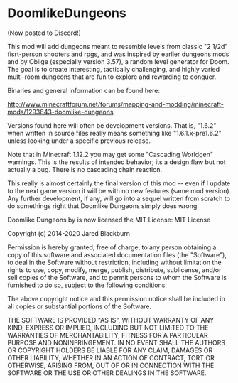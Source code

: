 # DoomlikeDungeons
(Now posted to Discord!)

This mod will add dungeons meant to resemble levels from classic "2 1/2d" fisrt-person shooters and rpgs, and was inspired by earlier dungeons mods and by Oblige (especially version 3.57), a random level generator for Doom. The goal is to create interesting, tactically challenging, and highly varied multi-room dungeons that are fun to explore and rewarding to conquer.

Binaries and general information can be found here:

http://www.minecraftforum.net/forums/mapping-and-modding/minecraft-mods/1293843-doomlike-dungeons

Versions found here will often be development versions.  That is, "1.6.2" when written in source files really means something like "1.6.1.x-pre1.6.2" unless looking under a specific previous release.

Note that in Minecraft 1.12.2 you may get some "Cascading Worldgen" warnings.  This is the results of intended behavior; its a design flaw but not actually a bug.  There is no cascading chain reaction. 

This really is almost certainly the final version of this mod -- even if I update to the next game version it will be with no new features (same mod version).  Any further development, if any, will go into a sequel written from scratch to do somethings right that Doomlike Dungeons simply does wrong.

Doomlike Dungeons by is now licensed the MIT License:
MIT License

Copyright (c) 2014-2020 Jared Blackburn

Permission is hereby granted, free of charge, to any person obtaining a copy
of this software and associated documentation files (the "Software"), to deal
in the Software without restriction, including without limitation the rights
to use, copy, modify, merge, publish, distribute, sublicense, and/or sell
copies of the Software, and to permit persons to whom the Software is
furnished to do so, subject to the following conditions:

The above copyright notice and this permission notice shall be included in all
copies or substantial portions of the Software.

THE SOFTWARE IS PROVIDED "AS IS", WITHOUT WARRANTY OF ANY KIND, EXPRESS OR
IMPLIED, INCLUDING BUT NOT LIMITED TO THE WARRANTIES OF MERCHANTABILITY,
FITNESS FOR A PARTICULAR PURPOSE AND NONINFRINGEMENT. IN NO EVENT SHALL THE
AUTHORS OR COPYRIGHT HOLDERS BE LIABLE FOR ANY CLAIM, DAMAGES OR OTHER
LIABILITY, WHETHER IN AN ACTION OF CONTRACT, TORT OR OTHERWISE, ARISING FROM,
OUT OF OR IN CONNECTION WITH THE SOFTWARE OR THE USE OR OTHER DEALINGS IN THE
SOFTWARE.
